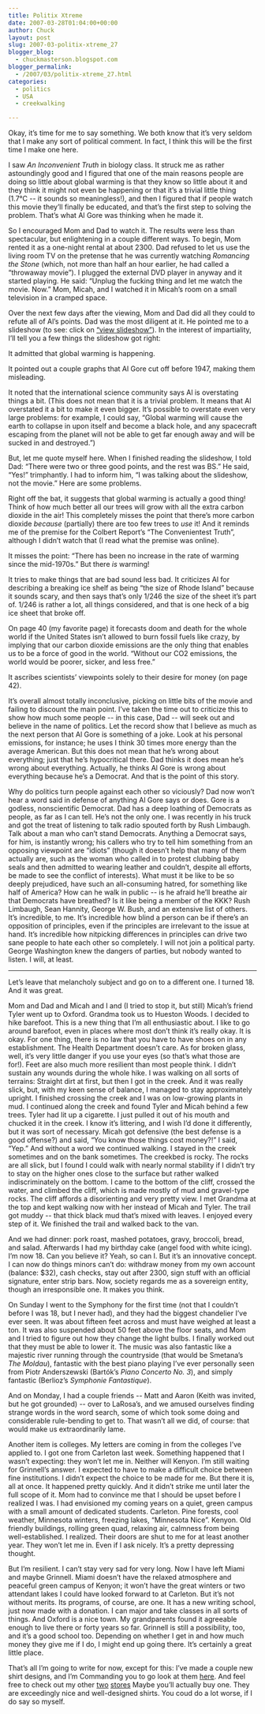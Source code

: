 ```yaml
---
title: Politix Xtreme
date: 2007-03-28T01:04:00+00:00
author: Chuck
layout: post
slug: 2007-03-politix-xtreme_27
blogger_blog:
  - chuckmasterson.blogspot.com
blogger_permalink:
  - /2007/03/politix-xtreme_27.html
categories:
  - politics
  - USA
  - creekwalking

---
```

Okay, it’s time for me to say something. We both know that it’s very seldom
that I make any sort of political comment. In fact, I think this will be the
first time I make one here.  

I saw _An Inconvenient Truth_ in biology class. It struck me as rather
astoundingly good and I figured that one of the main reasons people are doing
so little about global warming is that they know so little about it and they
think it might not even be happening or that it’s a trivial little thing (1.7°C
-- it sounds so meaningless!), and then I figured that if people watch this
movie they’ll finally be educated, and that’s the first step to solving the
problem. That’s what Al Gore was thinking when he made it.  

So I encouraged Mom and Dad to watch it. The results were less than
spectacular, but enlightening in a couple different ways. To begin, Mom rented
it as a one-night rental at about 2300. Dad refused to let us use the living
room TV on the pretense that he was currently watching _Romancing the Stone_
(which, not more than half an hour earlier, he had called a “throwaway movie”).
I plugged the external DVD player in anyway and it started playing. He said:
“Unplug the fucking thing and let me watch the movie. Now.” Mom, Micah, and I
watched it in Micah’s room on a small television in a cramped space.  

Over the next few days after the viewing, Mom and Dad did all they could to
refute all of Al’s points. Dad was the most diligent at it. He pointed me to a
slideshow (to see: click on [“view
slideshow”](http://www.cei.org/pages/ait_response.cfm)). In the interest of
impartiality, I’ll tell you a few things the slideshow got right:  

It admitted that global warming is happening.  

It pointed out a couple graphs that Al Gore cut off before 1947, making them
misleading.  

It noted that the international science community says Al is overstating things
a bit. (This does not mean that it is a trivial problem. It means that Al
overstated it a bit to make it even bigger. It’s possible to overstate even
very large problems: for example, I could say, “Global warming will cause the
earth to collapse in upon itself and become a black hole, and any spacecraft
escaping from the planet will not be able to get far enough away and will be
sucked in and destroyed.”)  

But, let me quote myself here. When I finished reading the slideshow, I told
Dad: “There were two or three good points, and the rest was BS.” He said,
“Yes!” trimphantly. I had to inform him, “I was talking about the slideshow,
not the movie.” Here are some problems.  

Right off the bat, it suggests that global warming is actually a good thing!
Think of how much better all our trees will grow with all the extra carbon
dioxide in the air! This completely misses the point that there’s more carbon
dioxide _because_ (partially) there are too few trees to _use_ it! And it
reminds me of the premise for the Colbert Report’s “The Convenientest Truth”,
although I didn’t watch that (I read what the premise was online).  

It misses the point: “There has been no increase in the rate of warming since
the mid-1970s.” But there _is_ warming!  

It tries to make things that are bad sound less bad. It criticizes Al for
describing a breaking ice shelf as being “the size of Rhode Island” because it
sounds scary, and then says that’s only 1/246 the size of the sheet it’s part
of. 1/246 is rather a lot, all things considered, and that is one heck of a big
ice sheet that broke off.  

On page 40 (my favorite page) it forecasts doom and death for the whole world
if the United States isn’t allowed to burn fossil fuels like crazy, by implying
that our carbon dioxide emissions are the only thing that enables us to be a
force of good in the world. “Without our CO2 emissions, the world would be
poorer, sicker, and less free.”  

It ascribes scientists’ viewpoints solely to their desire for money (on page
42).  

It’s overall almost totally inconclusive, picking on little bits of the movie
and failing to discount the main point.  I’ve taken the time out to criticize
this to show how much some people -- in this case, Dad -- will seek out and
believe in the name of politics. Let the record show that I believe as much as
the next person that Al Gore is something of a joke. Look at his personal
emissions, for instance; he uses I think 30 times more energy than the average
American. But this does not mean that he’s wrong about everything; just that
he’s hypocritical there. Dad thinks it does mean he’s wrong about everything.
Actually, he thinks Al Gore is wrong about everything because he’s a Democrat.
And that is the point of this story.  

Why do politics turn people against each other so viciously? Dad now won’t hear
a word said in defense of anything Al Gore says or does. Gore is a godless,
nonscientific Democrat. Dad has a deep loathing of Democrats as people, as far
as I can tell. He’s not the only one. I was recently in his truck and got the
treat of listening to talk radio spouted forth by Rush Limbaugh. Talk about a
man who can’t stand Democrats. Anything a Democrat says, for him, is instantly
wrong; his callers who try to tell him something from an opposing viewpoint are
“idiots” (though it doesn’t help that many of them actually are, such as the
woman who called in to protest clubbing baby seals and then admitted to wearing
leather and couldn’t, despite all efforts, be made to see the conflict of
interests). What must it be like to be so deeply prejudiced, have such an
all-consuming hatred, for something like half of America? How can he walk in
public -- is he afraid he’ll breathe air that Democrats have breathed? Is it
like being a member of the KKK? Rush Limbaugh, Sean Hannity, George W. Bush,
and an extensive list of others. It’s incredible, to me. It’s incredible how
blind a person can be if there’s an opposition of principles, even if the
principles are irrelevant to the issue at hand. It’s incredible how nitpicking
differences in principles can drive two sane people to hate each other so
completely. I will not join a political party. George Washington knew the
dangers of parties, but nobody wanted to listen. I will, at least.


* * *


Let’s leave that melancholy subject and go on to a different one. I turned 18.
And it was great.  

Mom and Dad and Micah and I and (I tried to stop it, but still) Micah’s friend
Tyler went up to Oxford. Grandma took us to Hueston Woods. I decided to hike
barefoot. This is a new thing that I’m all enthusiastic about. I like to go
around barefoot, even in places where most don’t think it’s really okay. It is
okay. For one thing, there is no law that you have to have shoes on in any
establishment. The Health Department doesn’t care. As for broken glass, well,
it’s very little danger if you use your eyes (so that’s what those are for!).
Feet are also much more resilient than most people think. I didn’t sustain any
wounds during the whole hike. I was walking on all sorts of terrains: Straight
dirt at first, but then I got in the creek. And it was really slick, but, with
my keen sense of balance, I managed to stay approximately upright. I finished
crossing the creek and I was on low-growing plants in mud. I continued along
the creek and found Tyler and Micah behind a few trees. Tyler had lit up a
cigarette. I just pulled it out of his mouth and chucked it in the creek. I
know it’s littering, and I wish I’d done it differently, but it was sort of
necessary. Micah got defensive (the best defense is a good offense?) and said,
“You know those things cost money?!” I said, “Yep.” And without a word we
continued walking. I stayed in the creek sometimes and on the bank sometimes.
The creekbed is rocky. The rocks are all slick, but I found I could walk with
nearly normal stability if I didn’t try to stay on the higher ones close to the
surface but rather walked indiscriminately on the bottom. I came to the bottom
of the cliff, crossed the water, and climbed the cliff, which is made mostly of
mud and gravel-type rocks. The cliff affords a disorienting and very pretty
view. I met Grandma at the top and kept walking now with her instead of Micah
and Tyler. The trail got muddy -- that thick black mud that’s mixed with
leaves. I enjoyed every step of it. We finished the trail and walked back to
the van.  

And we had dinner: pork roast, mashed potatoes, gravy, broccoli, bread, and
salad. Afterwards I had my birthday cake (angel food with white icing). I’m now
18\. Can you believe it? Yeah, so can I. But it’s an innovative concept. I can
now do things minors can’t do: withdraw money from my own account (balance:
$32), cash checks, stay out after 2300, sign stuff with an official signature,
enter strip bars. Now, society regards me as a sovereign entity, though an
irresponsible one. It makes you think.  

On Sunday I went to the Symphony for the first time (not that I couldn’t before
I was 18, but I never had), and they had the biggest chandelier I’ve ever seen.
It was about fifteen feet across and must have weighed at least a ton. It was
also suspended about 50 feet above the floor seats, and Mom and I tried to
figure out how they change the light bulbs. I finally worked out that they must
be able to lower it. The music was also fantastic like a majestic river running
through the countryside (that would be Smetana’s _The Moldau_), fantastic with
the best piano playing I’ve ever personally seen from Piotr Anderszewski
(Bartók’s _Piano Concerto No. 3_), and simply fantastic (Berlioz’s _Symphonie
Fantastique_).  

And on Monday, I had a couple friends -- Matt and Aaron (Keith was invited, but
he got grounded) -- over to LaRosa’s, and we amused ourselves finding strange
words in the word search, some of which took some doing and considerable
rule-bending to get to. That wasn’t all we did, of course: that would make us
extraordinarily lame.  

Another item is colleges. My letters are coming in from the colleges I’ve
applied to. I got one from Carleton last week. Something happened that I wasn’t
expecting: they won’t let me in. Neither will Kenyon. I’m still waiting for
Grinnell’s answer. I expected to have to make a difficult choice between fine
institutions. I didn’t expect the choice to be made for me. But there it is,
all at once. It happened pretty quickly. And it didn’t strike me until later
the full scope of it. Mom had to convince me that I should be upset before I
realized I was. I had envisioned my coming years on a quiet, green campus with
a small amount of dedicated students. Carleton. Pine forests, cool weather,
Minnesota winters, freezing lakes, “Minnesota Nice”. Kenyon. Old friendly
buildings, rolling green quad, relaxing air, calmness from being
well-established. I realized. Their doors are shut to me for at least another
year. They won’t let me in. Even if I ask nicely. It’s a pretty depressing
thought.  

But I’m resilient. I can’t stay very sad for very long. Now I have left Miami
and maybe Grinnell. Miami doesn’t have the relaxed atmosphere and peaceful
green campus of Kenyon; it won’t have the great winters or two attendant lakes
I could have looked forward to at Carleton. But it’s not without merits. Its
programs, of course, are one. It has a new writing school, just now made with a
donation. I can major and take classes in all sorts of things. And Oxford is a
nice town. My grandparents found it agreeable enough to live there or forty
years so far. Grinnell is still a possibility, too, and it’s a good school too.
Depending on whether I get in and how much money they give me if I do, I might
end up going there. It’s certainly a great little place.  

That’s all I’m going to write for now, except for this: I’ve made a couple new
shirt designs, and I’m Commanding you to go look at them
[here](http://www.cafepress.com/permanentmark3). And feel free to check out my
other [two](http://www.cafepress.com/permanentmark2)
[stores](http://www.cafepress.com/permanentmarker) Maybe you’ll actually buy
one. They are exceedingly nice and well-designed shirts. You coud do a lot
worse, if I do say so myself.
